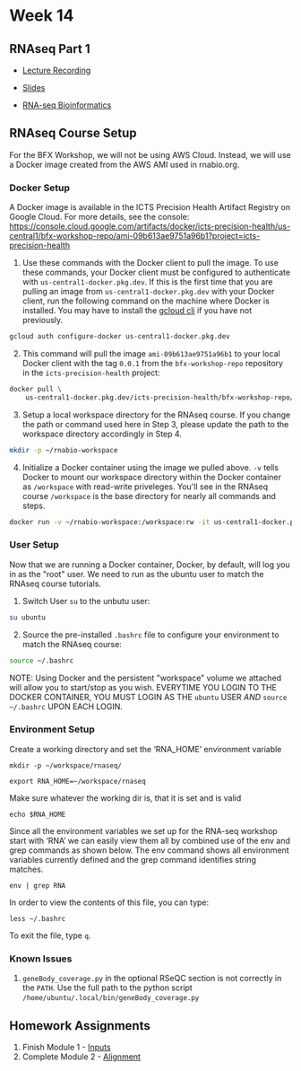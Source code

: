 # Week 14
## RNAseq Part 1

- [Lecture Recording](https://wustl.box.com/s/g0b3tz7xcb8y0hegy3npxaz0wlkgxd45)

- [Slides](https://github.com/griffithlab/rnabio.org/blob/master/assets/lectures/cshl/2022/full/RNASeq_Module1_IntrotoRNA.pdf)

- [RNA-seq Bioinformatics](https://rnabio.org/course)

## RNAseq Course Setup
For the BFX Workshop, we will not be using AWS Cloud. Instead, we will use a Docker image created from the AWS AMI used in rnabio.org.

### Docker Setup

A Docker image is available in the ICTS Precision Health Artifact Registry on Google Cloud. For more details, see the console:
https://console.cloud.google.com/artifacts/docker/icts-precision-health/us-central1/bfx-workshop-repo/ami-09b613ae9751a96b1?project=icts-precision-health

1. Use these commands with the Docker client to pull the image. To use these commands, your Docker client must be configured to authenticate with `us-central1-docker.pkg.dev`. If this is the first time that you are pulling an image from `us-central1-docker.pkg.dev` with your Docker client, run the following command on the machine where Docker is installed. You may have to install the [gcloud cli](https://cloud.google.com/sdk/docs/install) if you have not previously.

```bash
gcloud auth configure-docker us-central1-docker.pkg.dev
```

2. This command will pull the image `ami-09b613ae9751a96b1` to your local Docker client with the tag `0.0.1` from the `bfx-workshop-repo` repository in the `icts-precision-health` project:

```bash
docker pull \
    us-central1-docker.pkg.dev/icts-precision-health/bfx-workshop-repo/ami-09b613ae9751a96b1:0.0.1
```

3. Setup a local workspace directory for the RNAseq course. If you change the path or command used here in Step 3, please update the path to the workspace directory accordingly in Step 4.

```bash
mkdir -p ~/rnabio-workspace
```

4. Initialize a Docker container using the image we pulled above. `-v` tells Docker to mount our workspace directory within the Docker container as `/workspace` with read-write priveleges. You'll see in the RNAseq course `/workspace` is the base directory for nearly all commands and steps.

```bash
docker run -v ~/rnabio-workspace:/workspace:rw -it us-central1-docker.pkg.dev/icts-precision-health/bfx-workshop-repo/ami-09b613ae9751a96b1:0.0.1 /bin/bash
```

### User Setup

Now that we are running a Docker container, Docker, by default, will log you in as the "root" user. We need to run as the ubuntu user to match the RNAseq course tutorials.

1. Switch User `su` to the unbutu user:

```bash
su ubuntu
```

2. Source the pre-installed `.bashrc` file to configure your environment to match the RNAseq course:

```bash
source ~/.bashrc
```

NOTE: Using Docker and the persistent "workspace" volume we attached will allow you to start/stop as you wish. EVERYTIME YOU LOGIN TO THE DOCKER CONTAINER, YOU MUST LOGIN AS THE `ubuntu` USER *AND* `source ~/.bashrc` UPON EACH LOGIN.

### Environment Setup

Create a working directory and set the ‘RNA_HOME’ environment variable
```
mkdir -p ~/workspace/rnaseq/

export RNA_HOME=~/workspace/rnaseq
```

Make sure whatever the working dir is, that it is set and is valid
```
echo $RNA_HOME
```

Since all the environment variables we set up for the RNA-seq workshop start with ‘RNA’ we can easily view them all by combined use of the env and grep commands as shown below. The env command shows all environment variables currently defined and the grep command identifies string matches.
```
env | grep RNA
```

In order to view the contents of this file, you can type:
```
less ~/.bashrc
```
To exit the file, type `q`.

### Known Issues
1. `geneBody_coverage.py` in the optional RSeQC section is not correctly in the `PATH`. Use the full path to the python script `/home/ubuntu/.local/bin/geneBody_coverage.py`


## Homework Assignments
1. Finish Module 1 - [Inputs](https://rnabio.org/module-01-inputs/0001/01/01/Intro_to_Inputs/)
2. Complete Module 2 - [Alignment](https://rnabio.org/module-02-alignment/0002/01/01/Intro_to_Alignment/)
